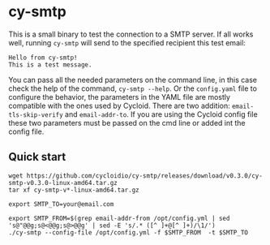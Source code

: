# cy-smtp

This is a small binary to test the connection to a SMTP server.
If all works well, running `cy-smtp` will send to the specified recipient this test email:

```
Hello from cy-smtp!
This is a test message.
```

You can pass all the needed parameters on the command line, in this case check the help of the command, `cy-smtp --help`.
Or the `config.yaml` file to configure the behavior, the parameters in the YAML file are mostly compatible with the ones used by Cycloid.
There are two addition: `email-tls-skip-verify` and `email-addr-to`. If you are using the Cycloid config file these two parameters must be passed on the cmd line or added int the config file.


## Quick start

```
wget https://github.com/cycloidio/cy-smtp/releases/download/v0.3.0/cy-smtp-v0.3.0-linux-amd64.tar.gz
tar xf cy-smtp-v*-linux-amd64.tar.gz

export SMTP_TO=your@email.com

export SMTP_FROM=$(grep email-addr-from /opt/config.yml | sed 's@"@@g;s@<@@g;s@>@@g' | sed -E 's/.* ([^ ]+@[^ ]+)/\1/')
./cy-smtp --config-file /opt/config.yml -f $SMTP_FROM  -t $SMTP_TO

```
